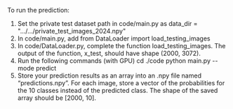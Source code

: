 To run the prediction:
1. Set the private test dataset path in code/main.py as 
	data_dir = ".../.../private_test_images_2024.npy"
2. In code/main.py, add
	from DataLoader import load_testing_images
3. In code/DataLoader.py, complete the function load_testing_images. The output of the function, x_test, should have shape (2000, 3072).
4. Run the following commands (with GPU)
	cd ./code
	python main.py --mode predict 
5. Store your prediction results as an array into an .npy file named “predictions.npy”. For each image, store a vector of the probabilities for the 10 classes instead of the predicted class. The shape of the saved array should be [2000, 10].